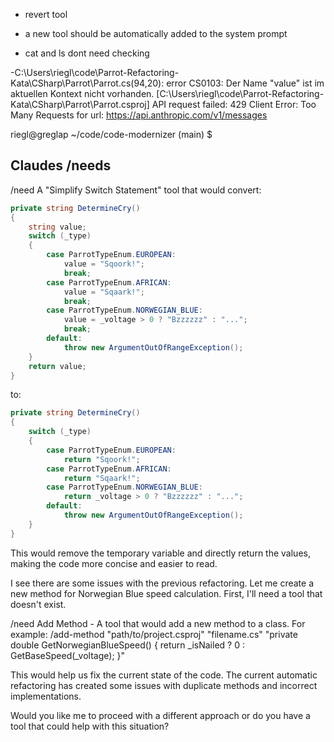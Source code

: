 - revert tool

- a new tool should be automatically added to the system prompt

- cat and ls dont need checking

-C:\Users\riegl\code\Parrot-Refactoring-Kata\CSharp\Parrot\Parrot.cs(94,20): error CS0103: Der Name "value" ist im aktuellen Kontext nicht vorhanden. [C:\Users\riegl\code\Parrot-Refactoring-Kata\CSharp\Parrot\Parrot.csproj]
API request failed: 429 Client Error: Too Many Requests for url: https://api.anthropic.com/v1/messages

riegl@greglap ~/code/code-modernizer (main)
$

## Claudes /needs 

/need A "Simplify Switch Statement" tool that would convert:
```csharp
private string DetermineCry()
{
    string value;
    switch (_type)
    {
        case ParrotTypeEnum.EUROPEAN:
            value = "Sqoork!";
            break;
        case ParrotTypeEnum.AFRICAN:
            value = "Sqaark!";
            break;
        case ParrotTypeEnum.NORWEGIAN_BLUE:
            value = _voltage > 0 ? "Bzzzzzz" : "...";
            break;
        default:
            throw new ArgumentOutOfRangeException();
    }
    return value;
}
```

to:

```csharp
private string DetermineCry()
{
    switch (_type)
    {
        case ParrotTypeEnum.EUROPEAN:
            return "Sqoork!";
        case ParrotTypeEnum.AFRICAN:
            return "Sqaark!";
        case ParrotTypeEnum.NORWEGIAN_BLUE:
            return _voltage > 0 ? "Bzzzzzz" : "...";
        default:
            throw new ArgumentOutOfRangeException();
    }
}
```

This would remove the temporary variable and directly return the values, making the code more concise and easier to read.



I see there are some issues with the previous refactoring. Let me create a new method for Norwegian Blue speed calculation. First, I'll need a tool that doesn't exist.

/need Add Method - A tool that would add a new method to a class. For example:
/add-method "path/to/project.csproj" "filename.cs" "private double GetNorwegianBlueSpeed() { return _isNailed ? 0 : GetBaseSpeed(_voltage); }"

This would help us fix the current state of the code. The current automatic refactoring has created some issues with duplicate methods and incorrect implementations.

Would you like me to proceed with a different approach or do you have a tool that could help with this situation?